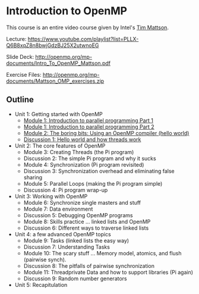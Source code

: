 # Introduction to OpenMP

This course is an entire video course given by Intel's [Tim Mattson][bio].

Lecture:
https://www.youtube.com/playlist?list=PLLX-Q6B8xqZ8n8bwjGdzBJ25X2utwnoEG

Slide Deck: http://openmp.org/mp-documents/Intro_To_OpenMP_Mattson.pdf

Exercise Files: http://openmp.org/mp-documents/Mattson_OMP_exercises.zip

## Outline

- Unit 1: Getting started with OpenMP
    - [Module 1: Introduction to parallel programming Part 1][mod1.1]
    - [Module 1: Introduction to parallel programming Part 2][mod1.2]
    - [Module 2: The boring bits: Using an OpenMP compiler (hello world)][mod2]
    - [Discussion 1: Hello world and how threads work][disc1]
- Unit 2: The core features of OpenMP
    - Module 3: Creating Threads (the Pi program)
    - Discussion 2: The simple Pi program and why it sucks
    - Module 4: Synchronization (Pi program revisited)
    - Discussion 3: Synchronization overhead and eliminating false sharing
    - Module 5: Parallel Loops (making the Pi program simple)
    - Discussion 4: Pi program wrap-up
- Unit 3: Working with OpenMP
    - Module 6: Synchronize single masters and stuff
    - Module 7: Data environment
    - Discussion 5: Debugging OpenMP programs
    - Module 8: Skills practice ... linked lists and OpenMP
    - Discussion 6: Different ways to traverse linked lists
- Unit 4: a few advanced OpenMP topics
    - Module 9: Tasks (linked lists the easy way)
    - Discussion 7: Understanding Tasks
    - Module 10: The scary stuff ... Memory model, atomics, and flush (pairwise synch).
    - Discussion 8: The pitfalls of pairwise synchronization
    - Module 11: Threadprivate Data and how to support libraries (Pi again)
    - Discussion 9: Random number generators
- Unit 5: Recapitulation 

[bio]: http://timmattson.com/
[mod1.1]: https://youtu.be/cMWGeJyrc9w?list=PLLX-Q6B8xqZ8n8bwjGdzBJ25X2utwnoEG
[mod1.2]: https://youtu.be/6jFkNjhJ-Z4?list=PLLX-Q6B8xqZ8n8bwjGdzBJ25X2utwnoEG
[mod2]: https://youtu.be/jfQLD2AGSvc?list=PLLX-Q6B8xqZ8n8bwjGdzBJ25X2utwnoEG
[disc1]: https://youtu.be/x0HkbIuJILk?list=PLLX-Q6B8xqZ8n8bwjGdzBJ25X2utwnoEG
